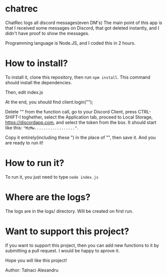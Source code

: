 # chatrec
ChatRec logs all discord messages(even DM's)
The main point of this app is that I received some messages on Discord, that got deleted instantly, and I didn't have proof to show the messages.

Programming language is Node.JS, and I coded this in 2 hours.

# How to install?

To install it, clone this repository, then run `npm install`.
This command should install the dependencies.

Then, edit index.js

At the end, you should find client.login("<token>");
  
Delete "<token>" from the function call, go to your Discord Client, press CTRL-SHIFT-I toghether, select the Application tab, proceed to Local Storage, https://discordapp.com, and select the token from the box. It should start like this: `"MzMw.................."`.

Copy it entirely(including these ") in the place of "<token>", then save it. And you are ready to run it!

# How to run it?

To run it, you just need to type `node index.js`

# Where are the logs?

The logs are in the logs/ directory. Will be created on first run.

# Want to support this project?

If you want to support this project, then you can add new functions to it by submitting a pull request. I would be happy to aprove it.

Hope you will like this project!

Author: Talnaci Alexandru
